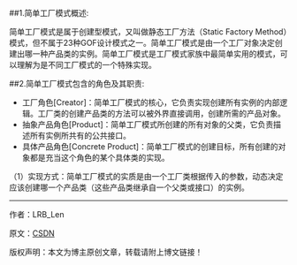 ##1.简单工厂模式概述:

简单工厂模式是属于创建型模式，又叫做静态工厂方法（Static Factory Method）模式，但不属于23种GOF设计模式之一。简单工厂模式是由一个工厂对象决定创建出哪一种产品类的实例。简单工厂模式是工厂模式家族中最简单实用的模式，可以理解为是不同工厂模式的一个特殊实现。

##2.简单工厂模式包含的角色及其职责:

+ 工厂角色[Creator]：简单工厂模式的核心，它负责实现创建所有实例的内部逻辑。工厂类的创建产品类的方法可以被外界直接调用，创建所需的产品对象。
+ 抽象产品角色[Product]：简单工厂模式所创建的所有对象的父类，它负责描述所有实例所共有的公共接口。
+ 具体产品角色[Concrete Product]：简单工厂模式的创建目标，所有创建的对象都是充当这个角色的某个具体类的实现。


（1）实现方式：简单工厂模式的实质是由一个工厂类根据传入的参数，动态决定应该创建哪一个产品类（这些产品类继承自一个父类或接口）的实例。

--------------------- 
作者：LRB_Len 

原文：[CSDN](https://blog.csdn.net/qq_39588630/article/details/80423528)

版权声明：本文为博主原创文章，转载请附上博文链接！